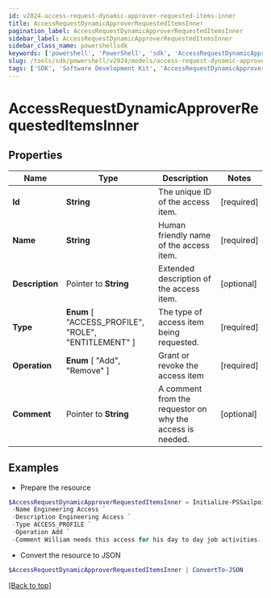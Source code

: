 ```yaml
---
id: v2024-access-request-dynamic-approver-requested-items-inner
title: AccessRequestDynamicApproverRequestedItemsInner
pagination_label: AccessRequestDynamicApproverRequestedItemsInner
sidebar_label: AccessRequestDynamicApproverRequestedItemsInner
sidebar_class_name: powershellsdk
keywords: ['powershell', 'PowerShell', 'sdk', 'AccessRequestDynamicApproverRequestedItemsInner', 'V2024AccessRequestDynamicApproverRequestedItemsInner'] 
slug: /tools/sdk/powershell/v2024/models/access-request-dynamic-approver-requested-items-inner
tags: ['SDK', 'Software Development Kit', 'AccessRequestDynamicApproverRequestedItemsInner', 'V2024AccessRequestDynamicApproverRequestedItemsInner']
---
```



# AccessRequestDynamicApproverRequestedItemsInner

## Properties

Name | Type | Description | Notes
------------ | ------------- | ------------- | -------------
**Id** |  **String** | The unique ID of the access item. | [required]
**Name** |  **String** | Human friendly name of the access item. | [required]
**Description** |  Pointer to **String** | Extended description of the access item. | [optional] 
**Type** |   **Enum** [  "ACCESS_PROFILE",    "ROLE",    "ENTITLEMENT" ] | The type of access item being requested. | [required]
**Operation** |   **Enum** [  "Add",    "Remove" ] | Grant or revoke the access item | [required]
**Comment** |  Pointer to **String** | A comment from the requestor on why the access is needed. | [optional] 

## Examples

- Prepare the resource
```powershell
$AccessRequestDynamicApproverRequestedItemsInner = Initialize-PSSailpoint.V2024AccessRequestDynamicApproverRequestedItemsInner  -Id 2c91808b6ef1d43e016efba0ce470904 `
 -Name Engineering Access `
 -Description Engineering Access `
 -Type ACCESS_PROFILE `
 -Operation Add `
 -Comment William needs this access for his day to day job activities.
```

- Convert the resource to JSON
```powershell
$AccessRequestDynamicApproverRequestedItemsInner | ConvertTo-JSON
```


[[Back to top]](#) 

